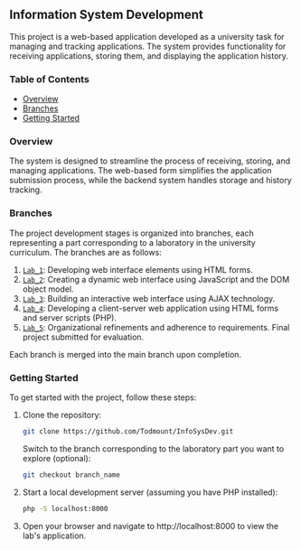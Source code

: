 ## Information System Development

This project is a web-based application developed as a university task for managing and tracking applications. The system provides functionality for receiving applications, storing them, and displaying the application history.

### Table of Contents

- [Overview](#overview)
- [Branches](#branches)
- [Getting Started](#getting-started)

### Overview

The system is designed to streamline the process of receiving, storing, and managing applications. The web-based form simplifies the application submission process, while the backend system handles storage and history tracking.

### Branches

The project development stages is organized into branches, each representing a part corresponding to a laboratory in the university curriculum. The branches are as follows:

1. [`Lab_1`](https://github.com/Todmount/InfoSysDev/tree/Lab_1): Developing web interface elements using HTML forms.
2. [`Lab_2`](https://github.com/Todmount/InfoSysDev/tree/Lab_2): Creating a dynamic web interface using JavaScript and the DOM object model.
3. [`Lab_3`](https://github.com/Todmount/InfoSysDev/tree/Lab_3): Building an interactive web interface using AJAX technology.
4. [`Lab_4`](https://github.com/Todmount/InfoSysDev/tree/Lab_4): Developing a client-server web application using HTML forms and server scripts (PHP).
5. [`Lab_5`](https://github.com/Todmount/InfoSysDev/tree/Lab_5): Organizational refinements and adherence to requirements. Final project submitted for evaluation.

Each branch is merged into the main branch upon completion.

### Getting Started

To get started with the project, follow these steps:

1. Clone the repository:

   ```bash
   git clone https://github.com/Todmount/InfoSysDev.git
   ```

   Switch to the branch corresponding to the laboratory part you want to explore (optional):

   ```bash
   git checkout branch_name
   ```

2. Start a local development server (assuming you have PHP installed):

   ```bash
   php -S localhost:8000
   ```

3. Open your browser and navigate to http://localhost:8000 to view the lab's application.
